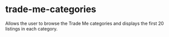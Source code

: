 # trade-me-categories
Allows the user to browse the Trade Me categories and displays the first 20 listings in each category.
